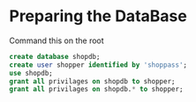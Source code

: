 # Preparing the DataBase

Command this on the root

```sql
create database shopdb;
create user shopper identified by 'shoppass';
use shopdb;
grant all privilages on shopdb to shopper;
grant all privilages on shopdb.* to shopper;
``` 
